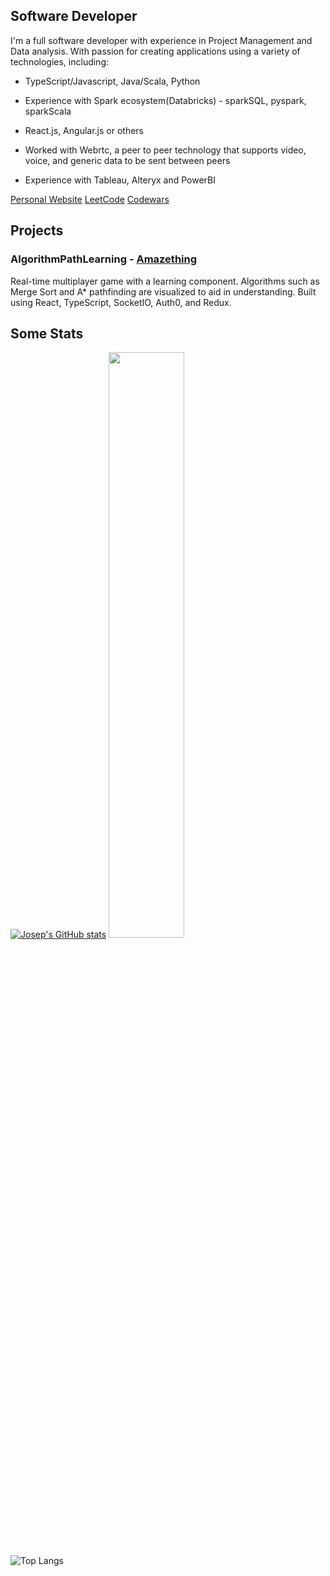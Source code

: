 ## Software Developer

I'm a full software developer with experience in Project Management and Data analysis. With passion for creating applications using a variety of technologies, including:

- TypeScript/Javascript, Java/Scala, Python
- Experience with Spark ecosystem(Databricks) - sparkSQL, pyspark, sparkScala
- React.js, Angular.js or others

- Worked with Webrtc, a peer to peer technology that supports video, voice, and generic data to be sent between peers

- Experience with Tableau, Alteryx and PowerBI

[Personal Website](https://josepabellana.com) [LeetCode](https://leetcode.com/josepabellana/) [Codewars](https://www.codewars.com/users/josepabellana)


## Projects
### AlgorithmPathLearning - [Amazething](https://chipper-kataifi-8ab766.netlify.app/)
Real-time multiplayer game with a learning component. Algorithms such as Merge Sort and A* pathfinding are visualized to aid in understanding. Built using React, TypeScript, SocketIO, Auth0, and Redux.




## Some Stats

[![Josep's GitHub stats](https://github-readme-stats.vercel.app/api?username=josepabellana)](https://github.com/josepabellana/github-readme-stats)
<a href="http://www.github.com/josepabellana"><img src="https://github-readme-streak-stats.herokuapp.com/?user=josepabellana&stroke=ffffff&background=1c1917&ring=1f6feb&fire=1f6feb&currStreakNum=ffffff&currStreakLabel=1f6feb&sideNums=ffffff&sideLabels=ffffff&dates=ffffff&hide_border=true" width="49%" /></a>
 
![Top Langs](https://github-readme-stats.vercel.app/api/top-langs/?username=josepabellana&theme=tokyonight)
